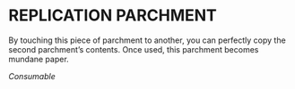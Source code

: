 ﻿---
tags:
  - Item
  - Consumable
name: 'REPLICATION PARCHMENT'
description: 'By touching this piece of parchment to another, you can perfectly copy the second parchment’s contents. Once used, this parchment becomes mundane paper.'
---

# REPLICATION PARCHMENT

By touching this piece of parchment to another, you can perfectly copy the second parchment’s contents. Once used, this parchment becomes mundane paper.

*Consumable*

